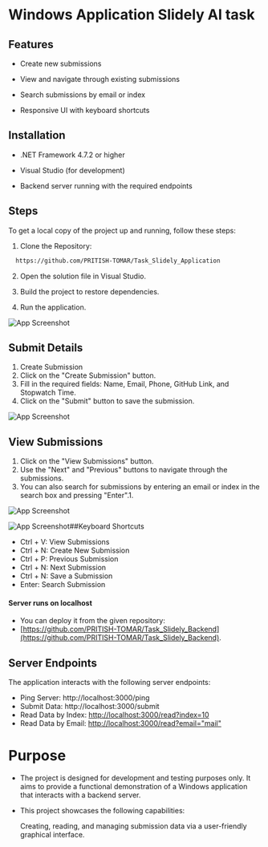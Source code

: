 
# Windows Application Slidely AI task


## Features

 * Create new submissions

 * View and navigate through existing submissions

 * Search submissions by email or index

 * Responsive UI with keyboard shortcuts

## Installation

 * .NET Framework 4.7.2 or higher

 * Visual Studio (for development)

 * Backend server running with the required endpoints












## Steps

To get a local copy of the project up and running, follow these steps:


1. Clone the Repository:

```bash
  https://github.com/PRITISH-TOMAR/Task_Slidely_Application
```
2. Open the solution file in Visual Studio.
3. Build the project to restore dependencies.

4. Run the application.


![App Screenshot](https://i.ibb.co/3YT6rY2/Screenshot-2024-06-21-193104.png)


## Submit Details

1. Create Submission
2. Click on the "Create Submission" button.
3. Fill in the required fields: Name, Email, Phone, GitHub Link, and Stopwatch Time.
4. Click on the "Submit" button to save the submission.


![App Screenshot](https://i.ibb.co/SmTtz6V/Screenshot-2024-06-21-193346.png)


## View Submissions

1. Click on the "View Submissions" button.
2. Use the "Next" and "Previous" buttons to navigate through the submissions.
3. You can also search for submissions by entering an email or index in the search box and pressing "Enter".1.


![App Screenshot](https://i.ibb.co/CwfS9p3/Screenshot-2024-06-21-193202.png)


![App Screenshot](https://i.ibb.co/sV5cz8Q/Screenshot-2024-06-21-195207.png)##Keyboard Shortcuts
* Ctrl + V: View Submissions
* Ctrl + N: Create New Submission
* Ctrl + P: Previous Submission
* Ctrl + N: Next Submission
* Ctrl + N: Save a Submission
* Enter: Search Submission




#### Server runs on localhost 
* You can deploy it from the given repository:
* [https://github.com/PRITISH-TOMAR/Task_Slidely_Backend](https://github.com/PRITISH-TOMAR/Task_Slidely_Backend).

## Server Endpoints
The application interacts with the following server endpoints:

* Ping Server: http://localhost:3000/ping
* Submit Data: http://localhost:3000/submit
* Read Data by Index: [http://localhost:3000/read?index=10](http://localhost:3000/read?index=10)
* Read Data by Email: [http://localhost:3000/read?email="mail"](http://localhost:3000/read?email="mail")


# Purpose
* The project is designed for development and testing purposes only. It aims to provide a functional demonstration of a Windows application that interacts with a backend server. 

* This project showcases the following capabilities: 

  Creating, reading, and managing submission data via a user-friendly graphical interface.

 

